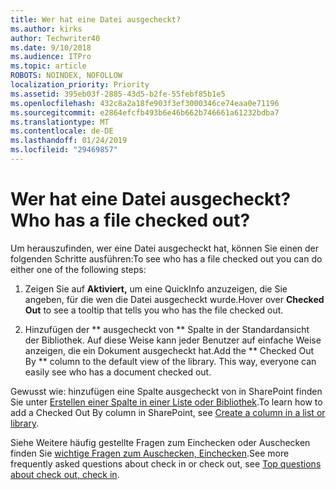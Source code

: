 ```yaml
---
title: Wer hat eine Datei ausgecheckt?
ms.author: kirks
author: Techwriter40
ms.date: 9/10/2018
ms.audience: ITPro
ms.topic: article
ROBOTS: NOINDEX, NOFOLLOW
localization_priority: Priority
ms.assetid: 395eb03f-2885-43d5-b2fe-55febf85b1e5
ms.openlocfilehash: 432c8a2a18fe903f3ef3000346ce74eaa0e71196
ms.sourcegitcommit: e2864efcfb493b6e46b662b746661a61232bdba7
ms.translationtype: MT
ms.contentlocale: de-DE
ms.lasthandoff: 01/24/2019
ms.locfileid: "29469857"
---
```

# <a name="who-has-a-file-checked-out"></a><span data-ttu-id="220d1-102">Wer hat eine Datei ausgecheckt?</span><span class="sxs-lookup"><span data-stu-id="220d1-102">Who has a file checked out?</span></span>

<span data-ttu-id="220d1-103">Um herauszufinden, wer eine Datei ausgecheckt hat, können Sie einen der folgenden Schritte ausführen:</span><span class="sxs-lookup"><span data-stu-id="220d1-103">To see who has a file checked out you can do either one of the following steps:</span></span>
  
1. <span data-ttu-id="220d1-104">Zeigen Sie auf **Aktiviert,** um eine QuickInfo anzuzeigen, die Sie angeben, für die wen die Datei ausgecheckt wurde.</span><span class="sxs-lookup"><span data-stu-id="220d1-104">Hover over **Checked Out** to see a tooltip that tells you who has the file checked out.</span></span> 
    
2. <span data-ttu-id="220d1-p101">Hinzufügen der \*\* ausgecheckt von \*\* Spalte in der Standardansicht der Bibliothek. Auf diese Weise kann jeder Benutzer auf einfache Weise anzeigen, die ein Dokument ausgecheckt hat.</span><span class="sxs-lookup"><span data-stu-id="220d1-p101">Add the \*\* Checked Out By \*\* column to the default view of the library. This way, everyone can easily see who has a document checked out.</span></span> 
    
<span data-ttu-id="220d1-107">Gewusst wie: hinzufügen eine Spalte ausgecheckt von in SharePoint finden Sie unter [Erstellen einer Spalte in einer Liste oder Bibliothek](https://go.microsoft.com/fwlink/?linkid=2019591).</span><span class="sxs-lookup"><span data-stu-id="220d1-107">To learn how to add a Checked Out By column in SharePoint, see [Create a column in a list or library](https://go.microsoft.com/fwlink/?linkid=2019591).</span></span> 
  
<span data-ttu-id="220d1-108">Siehe Weitere häufig gestellte Fragen zum Einchecken oder Auschecken finden Sie [wichtige Fragen zum Auschecken, Einchecken](https://go.microsoft.com/fwlink/?linkid=2018786).</span><span class="sxs-lookup"><span data-stu-id="220d1-108">See more frequently asked questions about check in or check out, see [Top questions about check out, check in](https://go.microsoft.com/fwlink/?linkid=2018786).</span></span>
  

